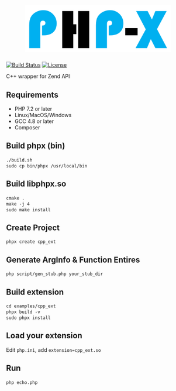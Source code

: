 <h1 align=center>
<img width="400" alt="Swoole Logo" src="logo.png" />
</h1>

[![Build Status](https://github.com/matyhtf/phpx/workflows/libphpx/badge.svg)](https://github.com/matyhtf/phpx/actions?query=workflow%3Alibphpx)
[![License](https://img.shields.io/badge/license-apache2-blue.svg)](LICENSE)

C++ wrapper for Zend API

## Requirements

- PHP 7.2 or later
- Linux/MacOS/Windows
- GCC 4.8 or later
- Composer

## Build phpx (bin)
```shell
./build.sh
sudo cp bin/phpx /usr/local/bin
```

## Build libphpx.so
```shell
cmake .
make -j 4
sudo make install
```

## Create Project
```shell
phpx create cpp_ext
```

## Generate ArgInfo & Function Entires
```shell
php script/gen_stub.php your_stub_dir
```

## Build extension
```shell
cd examples/cpp_ext
phpx build -v
sudo phpx install
```

## Load your extension
Edit `php.ini`, add `extension=cpp_ext.so`

## Run
```shell
php echo.php
```

